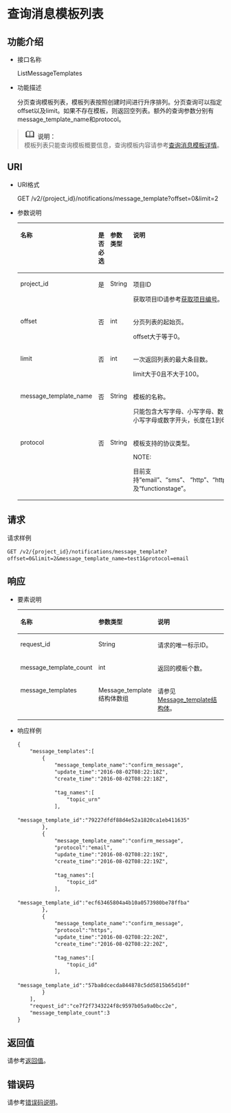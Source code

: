 # 查询消息模板列表<a name="ZH-CN_TOPIC_0036016766"></a>

## 功能介绍<a name="section27645849"></a>

-   接口名称

    ListMessageTemplates


-   功能描述

    分页查询模板列表，模板列表按照创建时间进行升序排列。分页查询可以指定offset以及limit。如果不存在模板，则返回空列表。额外的查询参数分别有message\_template\_name和protocol。


>![](public_sys-resources/icon-note.gif) **说明：**   
>模板列表只能查询模板概要信息，查询模板内容请参考[查询消息模板详情](查询消息模板详情.md)。  

## URI<a name="section47486057"></a>

-   URI格式

    GET /v2/\{project\_id\}/notifications/message\_template?offset=0&limit=2


-   参数说明

    <a name="table26295076"></a>
    <table><thead align="left"><tr id="row16170542"><th class="cellrowborder" valign="top" width="20.667933206679333%" id="mcps1.1.5.1.1"><p id="p34745524"><a name="p34745524"></a><a name="p34745524"></a>名称</p>
    </th>
    <th class="cellrowborder" valign="top" width="21.597840215978405%" id="mcps1.1.5.1.2"><p id="p62924030"><a name="p62924030"></a><a name="p62924030"></a>是否必选</p>
    </th>
    <th class="cellrowborder" valign="top" width="27.06729327067293%" id="mcps1.1.5.1.3"><p id="p63681652"><a name="p63681652"></a><a name="p63681652"></a>参数类型</p>
    </th>
    <th class="cellrowborder" valign="top" width="30.666933306669332%" id="mcps1.1.5.1.4"><p id="p57940224"><a name="p57940224"></a><a name="p57940224"></a>说明</p>
    </th>
    </tr>
    </thead>
    <tbody><tr id="row41204595"><td class="cellrowborder" valign="top" width="20.667933206679333%" headers="mcps1.1.5.1.1 "><p id="p49237932"><a name="p49237932"></a><a name="p49237932"></a>project_id</p>
    </td>
    <td class="cellrowborder" valign="top" width="21.597840215978405%" headers="mcps1.1.5.1.2 "><p id="p28849561"><a name="p28849561"></a><a name="p28849561"></a>是</p>
    </td>
    <td class="cellrowborder" valign="top" width="27.06729327067293%" headers="mcps1.1.5.1.3 "><p id="p55113123"><a name="p55113123"></a><a name="p55113123"></a>String</p>
    </td>
    <td class="cellrowborder" valign="top" width="30.666933306669332%" headers="mcps1.1.5.1.4 "><p id="p3312144215538"><a name="p3312144215538"></a><a name="p3312144215538"></a>项目ID</p>
    <p id="p34977969"><a name="p34977969"></a><a name="p34977969"></a>获取项目ID请参考<a href="获取项目编号.md">获取项目编号</a>。</p>
    </td>
    </tr>
    <tr id="row64680333"><td class="cellrowborder" valign="top" width="20.667933206679333%" headers="mcps1.1.5.1.1 "><p id="p4615638"><a name="p4615638"></a><a name="p4615638"></a>offset</p>
    </td>
    <td class="cellrowborder" valign="top" width="21.597840215978405%" headers="mcps1.1.5.1.2 "><p id="p38322367"><a name="p38322367"></a><a name="p38322367"></a>否</p>
    </td>
    <td class="cellrowborder" valign="top" width="27.06729327067293%" headers="mcps1.1.5.1.3 "><p id="p17103984"><a name="p17103984"></a><a name="p17103984"></a>int</p>
    </td>
    <td class="cellrowborder" valign="top" width="30.666933306669332%" headers="mcps1.1.5.1.4 "><p id="p43245458"><a name="p43245458"></a><a name="p43245458"></a>分页列表的起始页。</p>
    <p id="p093145511383"><a name="p093145511383"></a><a name="p093145511383"></a>offset大于等于0。</p>
    </td>
    </tr>
    <tr id="row51881906"><td class="cellrowborder" valign="top" width="20.667933206679333%" headers="mcps1.1.5.1.1 "><p id="p41684868"><a name="p41684868"></a><a name="p41684868"></a>limit</p>
    </td>
    <td class="cellrowborder" valign="top" width="21.597840215978405%" headers="mcps1.1.5.1.2 "><p id="p21031171"><a name="p21031171"></a><a name="p21031171"></a>否</p>
    </td>
    <td class="cellrowborder" valign="top" width="27.06729327067293%" headers="mcps1.1.5.1.3 "><p id="p25803286"><a name="p25803286"></a><a name="p25803286"></a>int</p>
    </td>
    <td class="cellrowborder" valign="top" width="30.666933306669332%" headers="mcps1.1.5.1.4 "><p id="p9691430"><a name="p9691430"></a><a name="p9691430"></a>一次返回列表的最大条目数。</p>
    <p id="p093218114392"><a name="p093218114392"></a><a name="p093218114392"></a>limit大于0且不大于100。</p>
    </td>
    </tr>
    <tr id="row18621933"><td class="cellrowborder" valign="top" width="20.667933206679333%" headers="mcps1.1.5.1.1 "><p id="p31981619"><a name="p31981619"></a><a name="p31981619"></a>message_template_name</p>
    </td>
    <td class="cellrowborder" valign="top" width="21.597840215978405%" headers="mcps1.1.5.1.2 "><p id="p40374353"><a name="p40374353"></a><a name="p40374353"></a>否</p>
    </td>
    <td class="cellrowborder" valign="top" width="27.06729327067293%" headers="mcps1.1.5.1.3 "><p id="p49097200"><a name="p49097200"></a><a name="p49097200"></a>String</p>
    </td>
    <td class="cellrowborder" valign="top" width="30.666933306669332%" headers="mcps1.1.5.1.4 "><p id="p17450296"><a name="p17450296"></a><a name="p17450296"></a>模板的名称。</p>
    <p id="p6338272399"><a name="p6338272399"></a><a name="p6338272399"></a>只能包含大写字母、小写字母、数字、-和_，且必须由大写字母、小写字母或数字开头，长度在1到64个字符之间。</p>
    </td>
    </tr>
    <tr id="row37690705"><td class="cellrowborder" valign="top" width="20.667933206679333%" headers="mcps1.1.5.1.1 "><p id="p33048293"><a name="p33048293"></a><a name="p33048293"></a>protocol</p>
    </td>
    <td class="cellrowborder" valign="top" width="21.597840215978405%" headers="mcps1.1.5.1.2 "><p id="p59666077"><a name="p59666077"></a><a name="p59666077"></a>否</p>
    </td>
    <td class="cellrowborder" valign="top" width="27.06729327067293%" headers="mcps1.1.5.1.3 "><p id="p1114082"><a name="p1114082"></a><a name="p1114082"></a>String</p>
    </td>
    <td class="cellrowborder" valign="top" width="30.666933306669332%" headers="mcps1.1.5.1.4 "><p id="p23131803"><a name="p23131803"></a><a name="p23131803"></a>模板支持的协议类型。</p>
    <div class="note" id="note6916411113916"><a name="note6916411113916"></a><a name="note6916411113916"></a><span class="notetitle"> NOTE: </span><div class="notebody"><p id="p1093261133915"><a name="p1093261133915"></a><a name="p1093261133915"></a>目前支持“email”、“sms”、&nbsp;“http”、“https”、“dms”、“functiongraph”以及“functionstage”。</p>
    </div></div>
    </td>
    </tr>
    </tbody>
    </table>


## 请求<a name="section24721334"></a>

请求样例

```
GET /v2/{project_id}/notifications/message_template?offset=0&limit=2&message_template_name=test1&protocol=email
```

## 响应<a name="section21165417"></a>

-   要素说明

    <a name="table50427332"></a>
    <table><thead align="left"><tr id="row21494305"><th class="cellrowborder" valign="top" width="37.163716371637165%" id="mcps1.1.4.1.1"><p id="p63317164"><a name="p63317164"></a><a name="p63317164"></a>名称</p>
    </th>
    <th class="cellrowborder" valign="top" width="21.562156215621563%" id="mcps1.1.4.1.2"><p id="p28416672"><a name="p28416672"></a><a name="p28416672"></a>参数类型</p>
    </th>
    <th class="cellrowborder" valign="top" width="41.27412741274127%" id="mcps1.1.4.1.3"><p id="p20049059"><a name="p20049059"></a><a name="p20049059"></a>说明</p>
    </th>
    </tr>
    </thead>
    <tbody><tr id="row8508925"><td class="cellrowborder" valign="top" width="37.163716371637165%" headers="mcps1.1.4.1.1 "><p id="p18134306"><a name="p18134306"></a><a name="p18134306"></a>request_id</p>
    </td>
    <td class="cellrowborder" valign="top" width="21.562156215621563%" headers="mcps1.1.4.1.2 "><p id="p59592696"><a name="p59592696"></a><a name="p59592696"></a>String</p>
    </td>
    <td class="cellrowborder" valign="top" width="41.27412741274127%" headers="mcps1.1.4.1.3 "><p id="p62279078"><a name="p62279078"></a><a name="p62279078"></a>请求的唯一标示ID。</p>
    </td>
    </tr>
    <tr id="row35856517"><td class="cellrowborder" valign="top" width="37.163716371637165%" headers="mcps1.1.4.1.1 "><p id="p18696727"><a name="p18696727"></a><a name="p18696727"></a>message_template_count</p>
    </td>
    <td class="cellrowborder" valign="top" width="21.562156215621563%" headers="mcps1.1.4.1.2 "><p id="p38039934"><a name="p38039934"></a><a name="p38039934"></a>int</p>
    </td>
    <td class="cellrowborder" valign="top" width="41.27412741274127%" headers="mcps1.1.4.1.3 "><p id="p61335842"><a name="p61335842"></a><a name="p61335842"></a>返回的模板个数。</p>
    </td>
    </tr>
    <tr id="row19325759"><td class="cellrowborder" valign="top" width="37.163716371637165%" headers="mcps1.1.4.1.1 "><p id="p21882681"><a name="p21882681"></a><a name="p21882681"></a>message_templates</p>
    </td>
    <td class="cellrowborder" valign="top" width="21.562156215621563%" headers="mcps1.1.4.1.2 "><p id="p27666764"><a name="p27666764"></a><a name="p27666764"></a>Message_template结构体数组</p>
    </td>
    <td class="cellrowborder" valign="top" width="41.27412741274127%" headers="mcps1.1.4.1.3 "><p id="p26415391"><a name="p26415391"></a><a name="p26415391"></a>请参见<a href="Message_template结构体.md">Message_template结构体</a>。</p>
    </td>
    </tr>
    </tbody>
    </table>

-   响应样例

    ```
    {
        "message_templates":[
            {
                "message_template_name":"confirm_message",
                "update_time":"2016-08-02T08:22:18Z",
                "create_time":"2016-08-02T08:22:18Z",
                
                "tag_names":[
                    "topic_urn"
                ],
                "message_template_id":"79227dfdf88d4e52a1820ca1eb411635"
            },
            {
                "message_template_name":"confirm_message",
                "protocol":"email",
                "update_time":"2016-08-02T08:22:19Z",
                "create_time":"2016-08-02T08:22:19Z",
                
                "tag_names":[
                    "topic_id"
                ],
                "message_template_id":"ecf63465804a4b10a0573980be78ffba"
            },
            {
                "message_template_name":"confirm_message",
                "protocol":"https",
                "update_time":"2016-08-02T08:22:20Z",
                "create_time":"2016-08-02T08:22:20Z",
                
                "tag_names":[
                    "topic_id"
                ],
                "message_template_id":"57ba8dcecda844878c5dd5815b65d10f"
            }
        ],
        "request_id":"ce7f2f7343224f8c9597b05a9a0bcc2e",
        "message_template_count":3
    }
    ```


## 返回值<a name="section56271027"></a>

请参考[返回值](返回值.md)。

## 错误码<a name="section73211020122511"></a>

请参考[错误码说明](错误码说明.md)。

